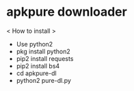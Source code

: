 # apkpure downloader

< How to install >

- Use python2
- pkg install python2
- pip2 install requests
- pip2 install bs4
- cd apkpure-dl
- python2 pure-dl.py
